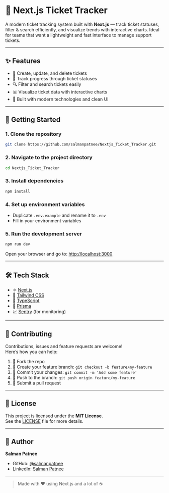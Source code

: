 
# 🎫 Next.js Ticket Tracker

A modern ticket tracking system built with **Next.js** — track ticket statuses, filter & search efficiently, and visualize trends with interactive charts. Ideal for teams that want a lightweight and fast interface to manage support tickets.

---

## ✨ Features

- 📝 Create, update, and delete tickets
- 🔄 Track progress through ticket statuses
- 🔍 Filter and search tickets easily
- 📊 Visualize ticket data with interactive charts
- 🧩 Built with modern technologies and clean UI

---

## 🚀 Getting Started

### 1. Clone the repository

```bash
git clone https://github.com/salmanpatnee/Nextjs_Ticket_Tracker.git
```

### 2. Navigate to the project directory

```bash
cd Nextjs_Ticket_Tracker
```

### 3. Install dependencies

```bash
npm install
```

### 4. Set up environment variables

- Duplicate `.env.example` and rename it to `.env`
- Fill in your environment variables

### 5. Run the development server

```bash
npm run dev
```

Open your browser and go to: [http://localhost:3000](http://localhost:3000)

---

## 🛠️ Tech Stack

- ⚛️ [Next.js](https://nextjs.org/)
- 💅 [Tailwind CSS](https://tailwindcss.com/)
- 🧠 [TypeScript](https://www.typescriptlang.org/)
- 🔎 [Prisma](https://www.prisma.io/)
- 📈 [Sentry](https://sentry.io/) (for monitoring)

---

## 🤝 Contributing

Contributions, issues and feature requests are welcome!  
Here’s how you can help:

1. 🍴 Fork the repo
2. 🔀 Create your feature branch: `git checkout -b feature/my-feature`
3. 💾 Commit your changes: `git commit -m 'Add some feature'`
4. 🚀 Push to the branch: `git push origin feature/my-feature`
5. 📝 Submit a pull request

---

## 📄 License

This project is licensed under the **MIT License**.  
See the [LICENSE](LICENSE) file for more details.

---

## 👤 Author

**Salman Patnee**

- GitHub: [@salmanpatnee](https://github.com/salmanpatnee)
- LinkedIn: [Salman Patnee](https://www.linkedin.com/in/salmanpatnee/)

---

> Made with ❤️ using Next.js and a lot of ☕

